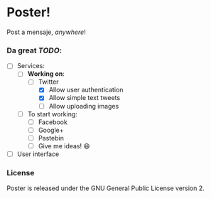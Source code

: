 # Poster!

Post a mensaje, *anywhere*!

### Da great *TODO*:

- [ ] Services:
    - [ ] **Working on**:
        - [ ] Twitter
          - [x] Allow user authentication
          - [x] Allow simple text tweets
          - [ ] Allow uploading images
    - [ ] To start working:
        - [ ] Facebook
        - [ ] Google+
        - [ ] Pastebin
        - [ ] Give me ideas! :smile:
- [ ] User interface

### License

Poster is released under the GNU General Public License version 2.
